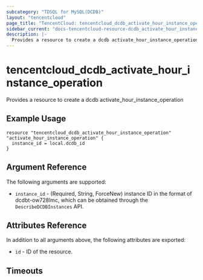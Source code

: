 ```yaml
---
subcategory: "TDSQL for MySQL(DCDB)"
layout: "tencentcloud"
page_title: "TencentCloud: tencentcloud_dcdb_activate_hour_instance_operation"
sidebar_current: "docs-tencentcloud-resource-dcdb_activate_hour_instance_operation"
description: |-
  Provides a resource to create a dcdb activate_hour_instance_operation
---
```


# tencentcloud_dcdb_activate_hour_instance_operation

Provides a resource to create a dcdb activate_hour_instance_operation

## Example Usage

```hcl
resource "tencentcloud_dcdb_activate_hour_instance_operation" "activate_hour_instance_operation" {
  instance_id = local.dcdb_id
}
```

## Argument Reference

The following arguments are supported:

* `instance_id` - (Required, String, ForceNew) instance ID in the format of dcdbt-ow728lmc, which can be obtained through the `DescribeDCDBInstances` API.

## Attributes Reference

In addition to all arguments above, the following attributes are exported:

* `id` - ID of the resource.



## Timeouts

<no value>


